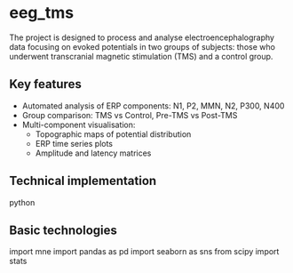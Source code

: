 # eeg_tms
The project is designed to process and analyse electroencephalography data focusing on evoked potentials in two groups of subjects: those who underwent transcranial magnetic stimulation (TMS) and a control group.

## Key features

- Automated analysis of ERP components: N1, P2, MMN, N2, P300, N400
- Group comparison: TMS vs Control, Pre-TMS vs Post-TMS
- Multi-component visualisation:
  - Topographic maps of potential distribution
  - ERP time series plots
  - Amplitude and latency matrices

## Technical implementation

python

## Basic technologies
import mne
import pandas as pd
import seaborn as sns
from scipy import stats
